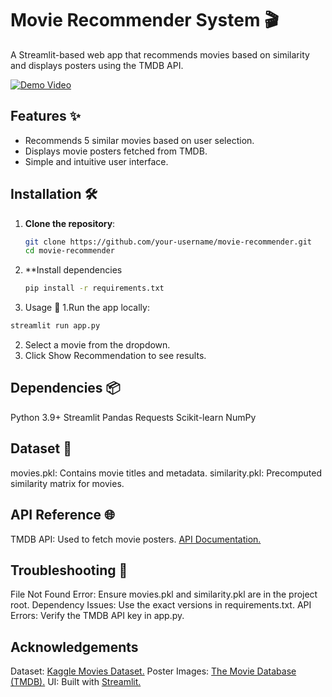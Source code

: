 # Movie Recommender System 🎬

A Streamlit-based web app that recommends movies based on similarity and displays posters using the TMDB API.

[![Demo Video](demo.gif)](demo.mp4)

## Features ✨
- Recommends 5 similar movies based on user selection.
- Displays movie posters fetched from TMDB.
- Simple and intuitive user interface.

## Installation 🛠️

1. **Clone the repository**:
   ```bash
   git clone https://github.com/your-username/movie-recommender.git
   cd movie-recommender
   ```
2. **Install dependencies
   ```bash
   pip install -r requirements.txt
   ```
3. Usage 🚀
   1.Run the app locally:
  ```bash
  streamlit run app.py
  ```
  2. Select a movie from the dropdown.
  3. Click Show Recommendation to see results.
     
## Dependencies 📦
Python 3.9+
Streamlit
Pandas
Requests
Scikit-learn
NumPy

## Dataset 📂    
movies.pkl: Contains movie titles and metadata.
similarity.pkl: Precomputed similarity matrix for movies.

## API Reference 🌐
TMDB API: Used to fetch movie posters. <a href="https://www.themoviedb.org/settings/api">API Documentation.</a>

## Troubleshooting 🔧
File Not Found Error: Ensure movies.pkl and similarity.pkl are in the project root.
Dependency Issues: Use the exact versions in requirements.txt.
API Errors: Verify the TMDB API key in app.py.

## Acknowledgements 
Dataset: <a href="https://www.kaggle.com/datasets/tmdb/tmdb-movie-metadata">Kaggle Movies Dataset.</a>
Poster Images: <a href="https://www.themoviedb.org/">The Movie Database (TMDB).</a>
UI: Built with <a href="https://streamlit.io/">Streamlit. </a>
